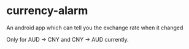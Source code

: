 # currency-alarm
An android app which can tell you the exchange rate when it changed

Only for AUD -> CNY and CNY -> AUD currently.
